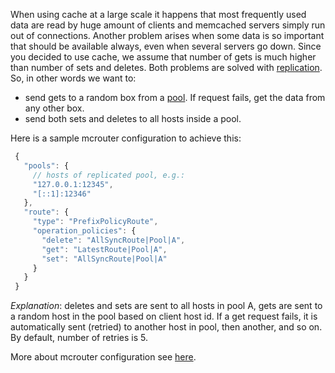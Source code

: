 When using cache at a large scale it happens that most frequently used data are read by huge amount of clients and memcached servers simply run out of connections. Another problem arises when some data is so important that should be available always, even when several servers go down. Since you decided to use cache, we assume that number of gets is much higher than number of sets and deletes.
Both problems are solved with [replication](http://en.wikipedia.org/wiki/Replication_(computing)).
So, in other words we want to:
* send gets to a random box from a [pool](Pools). If request fails, get the data from any other box.
* send both sets and deletes to all hosts inside a pool.

Here is a sample mcrouter configuration to achieve this:

```JavaScript
 {
   "pools": {
     // hosts of replicated pool, e.g.:
     "127.0.0.1:12345",
     "[::1]:12346"
   },
   "route": {
     "type": "PrefixPolicyRoute",
     "operation_policies": {
       "delete": "AllSyncRoute|Pool|A",
       "get": "LatestRoute|Pool|A",
       "set": "AllSyncRoute|Pool|A"
     }
   }
 }
```

_Explanation_: deletes and sets are sent to all hosts in pool A, gets are sent to a random host in the pool based on client host id. If a get request fails, it is automatically sent (retried) to another host in pool, then another, and so on. By default, number of retries is 5.

More about mcrouter configuration see [here](Configuration).